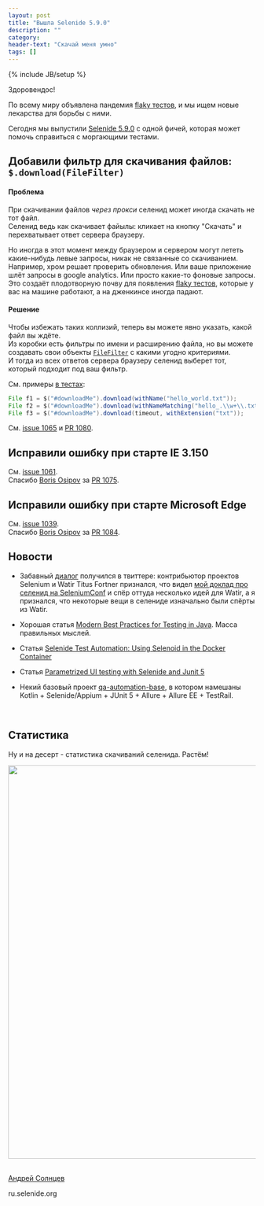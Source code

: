 ```yaml
---
layout: post
title: "Вышла Selenide 5.9.0"
description: ""
category:
header-text: "Скачай меня умно"
tags: []
---
```

{% include JB/setup %}

Здоровендос!

По всему миру объявлена пандемия [flaky тестов](https://www.youtube.com/watch?v=jLG3RXECQU8), и мы ищем новые лекарства для борьбы с ними.  

Сегодня мы выпустили [Selenide 5.9.0](https://github.com/selenide/selenide/milestone/92?closed=1) с одной фичей, которая может помочь справиться с моргающими тестами. 

## Добавили фильтр для скачивания файлов: `$.download(FileFilter)`

#### Проблема
При скачивании файлов _через прокси_ селенид может иногда скачать не тот файл.  
Селенид ведь как скачивает файылы: кликает на кнопку "Скачать" и перехватывает ответ сервера браузеру.
  
Но иногда в этот момент между браузером и сервером могут лететь какие-нибудь левые запросы, никак не связанные со скачиванием. 
Например, хром решает проверить обновления. Или ваше приложение шлёт запросы в google analytics. Или просто какие-то фоновые запросы.
Это создаёт плодотворную почву для появления [flaky тестов](https://www.youtube.com/watch?v=jLG3RXECQU8), которые у вас на машине работают, а на дженкинсе иногда падают. 

#### Решение
Чтобы избежать таких коллизий, теперь вы можете явно указать, какой файл вы ждёте.  
Из коробки есть фильтры по имени и расширению файла, но вы можете создавать свои объекты [`FileFilter`](https://github.com/selenide/selenide/blob/master/src/main/java/com/codeborne/selenide/files/FileFilter.java) с какими угодно критериями.  
И тогда из всех ответов сервера браузеру селенид выберет тот, который подходит под ваш фильтр.  

См. примеры [в тестах](https://github.com/selenide/selenide/blob/master/statics/src/test/java/integration/FileDownloadViaProxyTest.java):

```java
File f1 = $("#downloadMe").download(withName("hello_world.txt"));
File f2 = $("#downloadMe").download(withNameMatching("hello_.\\w+\\.txt"));
File f3 = $("#downloadMe").download(timeout, withExtension("txt"));
```

См. [issue 1065](https://github.com/selenide/selenide/issues/1065) и [PR 1080](https://github.com/selenide/selenide/pull/1080).

## Исправили ошибку при старте IE 3.150

См. [issue 1061](https://github.com/selenide/selenide/issues/1061).  
Спасибо [Boris Osipov](https://github.com/BorisOsipov) за [PR 1075](https://github.com/selenide/selenide/pull/1075).

## Исправили ошибку при старте Microsoft Edge

См. [issue 1039](https://github.com/selenide/selenide/issues/1039).  
Спасибо [Boris Osipov](https://github.com/BorisOsipov) за [PR 1084](https://github.com/selenide/selenide/pull/1084).


## Новости

* Забавный [диалог](https://twitter.com/titusfortner/status/1234862932036608001) получился в твиттере: 
контрибьютор проектов Selenium и Watir Titus Fortner признался, что видел [мой доклад про селенид на SeleniumConf](/2015/09/23/selenide-on-seleniumconf/) и спёр оттуда несколько
идей для Watir, а я признался, что некоторые вещи в селениде изначально были спёрты из Watir.   

* Хорошая статья [Modern Best Practices for Testing in Java](https://phauer.com/2019/modern-best-practices-testing-java/). Масса правильных мыслей. 
* Статья [Selenide Test Automation: Using Selenoid in the Docker Container](https://hackernoon.com/selenide-in-test-automation-through-selenoid-in-the-docker-container-ttw320f)
* Статья [Parametrized UI testing with Selenide and Junit 5](https://medium.com/@neznajuskas/parametrized-ui-testing-with-selenide-and-junit-5-9aca75a8d62f)
* Некий базовый проект [qa-automation-base](https://github.com/romsper/qa-automation-base/tree/kotlin-junit5-appium), в котором намешаны Kotlin + Selenide/Appium + JUnit 5 + Allure + Allure EE + TestRail.
<br>

## Статистика

Ну и на десерт - статистика скачиваний селенида. Растём!  

<center>
  <img src="{{ BASE_PATH }}/images/2020/03/selenide.downloads.png" width="800"/>
</center>

<br>


[Андрей Солнцев](http://asolntsev.github.io/)

ru.selenide.org
